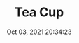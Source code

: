 ---
id: 105
title: Tea Cup 
file-slug: tea-cup
date: Oct 03, 2021 20:34:23
feature: false
category: icons
angle: dynamic
clay: https://3dicons.sgp1.cdn.digitaloceanspaces.com/v1/dynamic/clay/tea-cup-dynamic-clay.png
gradient: https://3dicons.sgp1.cdn.digitaloceanspaces.com/v1/dynamic/gradient/tea-cup-dynamic-gradient.png
color: https://3dicons.sgp1.cdn.digitaloceanspaces.com/v1/dynamic/color/tea-cup-dynamic-color.png
premium: https://3dicons.sgp1.cdn.digitaloceanspaces.com/v1/dynamic/premium/tea-cup-dynamic-premium.png
---